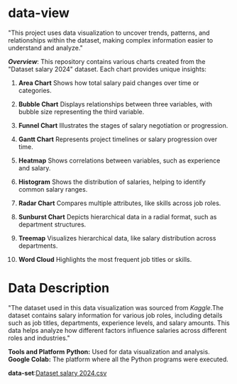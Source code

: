# data-view

"This project uses data visualization to uncover trends, patterns, and relationships within the dataset, making complex information easier to understand and analyze."

***Overview***:
This repository contains various charts created from the "Dataset salary 2024" dataset. Each chart provides unique insights:

1. **Area Chart**
Shows how total salary paid changes over time or categories.

2. **Bubble Chart**
Displays relationships between three variables, with bubble size representing the third variable.

3. **Funnel Chart**
Illustrates the stages of salary negotiation or progression. 

4. **Gantt Chart**
Represents project timelines or salary progression over time.

5. **Heatmap**
Shows correlations between variables, such as experience and salary.

6. **Histogram**
Shows the distribution of salaries, helping to identify common salary ranges.

7. **Radar Chart**
Compares multiple attributes, like skills across job roles.

8. **Sunburst Chart**
Depicts hierarchical data in a radial format, such as department structures.

9. **Treemap**
Visualizes hierarchical data, like salary distribution across departments.

10. **Word Cloud**
Highlights the most frequent job titles or skills. 

# Data Description
"The dataset used in this data visualization was sourced from *Kaggle*.The dataset contains salary information for various job roles, including details such as job titles, departments, experience levels, and salary amounts. This data helps analyze how different factors influence salaries across different roles and industries."

**Tools and Platform**
**Python:** Used for data visualization and analysis.
**Google Colab:** The platform where all the Python programs were executed.

**data-set**:[Dataset salary 2024.csv](https://github.com/user-attachments/files/16643620/Dataset.salary.2024.csv)
